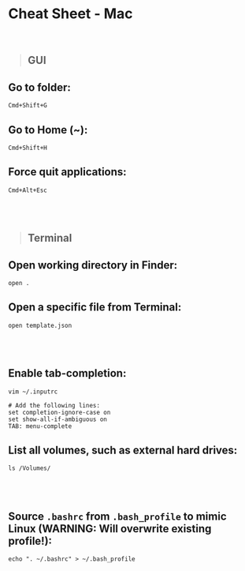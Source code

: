 # Cheat Sheet - Mac

<br>

>## **GUI**

## Go to folder:
```
Cmd+Shift+G
```

## Go to Home (~):
```
Cmd+Shift+H
```

## Force quit applications:
```
Cmd+Alt+Esc
```

<br><br>

>## **Terminal**

## Open working directory in Finder:
```shell
open .
```

## Open a specific file from Terminal:
```shell
open template.json
```

<br><br>

## Enable tab-completion:
```shell
vim ~/.inputrc

# Add the following lines:
set completion-ignore-case on
set show-all-if-ambiguous on
TAB: menu-complete
```

## List all volumes, such as external hard drives:
```shell
ls /Volumes/
```

<br><br>

## Source `.bashrc` from `.bash_profile` to mimic Linux (WARNING: Will overwrite existing profile!):
```shell
echo ". ~/.bashrc" > ~/.bash_profile
```